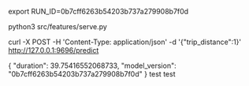 export RUN_ID=0b7cff6263b54203b737a279908b7f0d

python3 src/features/serve.py

curl -X POST -H 'Content-Type: application/json' -d '{"trip_distance":1}'  http://127.0.0.1:9696/predict 

{
  "duration": 39.75416552068733,
  "model_version": "0b7cff6263b54203b737a279908b7f0d"
}
test
test
